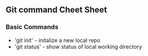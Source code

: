 ## Git command Cheet Sheet

### Basic Commands

* 'git init' - initalize a new local repo
* 'git status' - show status of local working directory
